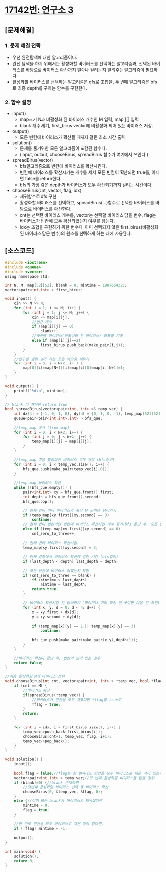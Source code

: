 [17142번: 연구소 3](https://www.acmicpc.net/problem/17142)
=======================
  
[문제해결]
--------
### 1. 문제 해결 전략  
- 우선 완전탐색에 대한 알고리즘이다.  
- 완전 탐색을 하기 위해서는 활성화할 바이러스를 선택하는 알고리즘과, 
  선택된 바이러스를 바탕으로 바이러스 확산까지 얼마나 걸리는지 알려주는 알고리즘이 필요하다.
- 활성화할 바이러스를 선택하는 알고리즘은 dfs로 조합을, 두 번째 알고리즘은 bfs로 최종 depth를 구하는 함수를 구현한다.  
  
### 2. 함수 설명
- input()
  - map크기 N과 비활성화 된 바이러스 개수인 M 입력, map[][] 입력
  - blank 개수 세기, first_birus vector에 비활성화 되어 있는 바이러스 저장.
- output()
  - 모든 빈칸에 바이러스가 확산될 때까지 걸린 최소 시간 출력
- solution()
  - 문제를 풀기위한 모든 알고리즘이 포함된 함수다.
  - (input, output, chooseBirus, spreadBirus 함수가 여기에서 쓰인다.)
- spreadBirus(vector)
  - bfs알고리즘으로 빈칸에 바이러스를 확산시킨다.
  - 빈칸에 바이러스를 확산시키는 개수를 세서 모든 빈칸이 확산되면 true를, 아니면 false를 return한다.
  - bfs의 가장 깊은 depth가 바이러스가 모두 확산되기까지 걸리는 시간이다.
- chooseBirus(cnt, vector, flag, idx)
  - 재귀함수로 dfs 구현
  - 활성화할 바이러스를 선택하고, spreadBirus(...)함수로 선택한 바이러스를 바탕으로 바이러스를 확산한다.
  - cnt는 선택된 바이러스 개수를, vector는 선택할 바이러스 담을 변수, flag는 바이러스가 빈칸에 모두 확산되었는지 여부를 담는다.
  - idx는 조합을 구현하기 위한 변수다. 이미 선택되지 않은 first_birus(비활성화된 바이러스 담은 변수)의 원소를 선택하게 하는 데에 사용된다.
  
  
[소스코드]
--------
~~~c
#include <iostream>
#include <queue>
#include <vector>
using namespace std;

int N, M, map[52][52], blank = 0, mintime = 1987654321;
vector<pair<int,int> > first_birus;

void input() {
    cin >> N >> M;
    for (int i = 1; i <= N; i++) {
        for (int j = 1; j <= N; j++) {
            cin >> map[i][j];
            //빈칸 개수
            if (map[i][j] == 0)
                blank++;
            //첫번째 바이러스(비활성화 된 바이러스) 좌표를 기록
            else if (map[i][j]==2)
                first_birus.push_back(make_pair(i,j));
        }
    }
    //연구실 범위 넘어 가는 곳은 벽으로 채우기
    for (int i = 0; i < N+2; i++) {
        map[0][i]=map[N+1][i]=map[i][0]=map[i][N+1]=1;
    }
}

void output() {
    printf("%d\n", mintime);
}

// blank 다 채우면 return true
bool spreadBirus(vector<pair<int, int> >& temp_vec) {
    int dx[4] = {-1, 0, 1, 0}, dy[4] = {0, 1, 0, -1}, temp_map[52][52], cnt_zero_to_three = 0, last_depth = -1;
    queue<pair<pair<int,int>,int> > bfs_que;
    
    //temp_map 복사 (from map)
    for (int i = 0; i < N+2; i++) {
        for (int j = 0; j < N+2; j++) {
            temp_map[i][j] = map[i][j];
        }
    }
    
    //temp_map 처음 활성화된 바이러스 큐에 저장 (bfs준비)
    for (int i = 0; i < temp_vec.size(); i++) {
        bfs_que.push(make_pair(temp_vec[i],0));
    }
    
    //temp_map 바이러스 확산
    while (!bfs_que.empty()) {
        pair<int,int> xy = bfs_que.front().first;
        int depth = bfs_que.front().second;
        bfs_que.pop();
        
        // 현재 칸이 이미 바이러스가 확산 된 곳이면 넘어가기
        if (temp_map[xy.first][xy.second] == 3)
            continue;
        // 현재 칸이 빈칸이면 빈칸에 바이러스 확산시킨 개수 증가(bfs 끝난 후, 모든 빈칸이 다 바이러스로 채워졌는지 확인할 때 필요)
        else if (temp_map[xy.first][xy.second] == 0)
            cnt_zero_to_three++;
        
        // 현재 칸에 바이러스 확산시킴.
        temp_map[xy.first][xy.second] = 3;
        
        // 현재 상황에서 바이러스 확산에 걸린 시간 (bfs깊이)
        if (last_depth < depth) last_depth = depth;
        
        // 모든 빈칸에 바이러스 퍼졌는지 확인
        if (cnt_zero_to_three == blank) {
            if (mintime > last_depth)
                mintime = last_depth;
            return true;
        }
        
        // 바이러스 확산시킬 칸 탐색하기 (벽이거나 이미 확산 된 곳이면 다음 칸 확인)
        for (int x, y, d = 0; d < 4; d++) {
            x = xy.first + dx[d];
            y = xy.second + dy[d];
            
            if (temp_map[x][y] == 1 || temp_map[x][y] == 3)
                continue;
            
            bfs_que.push(make_pair(make_pair(x,y),depth+1));
        }
    }
    
    //바이러스 확산이 끝난 후, 빈칸이 남아 있는 경우
    return false;
}

//처음 활성화할 M개 바이러스 선택
void chooseBirus(int cnt, vector<pair<int, int> > *temp_vec, bool *flag, int idx) {
    if (cnt == M) {
        //바이러스 확산
        if(spreadBirus(*temp_vec)) {
            //바이러스가 빈칸을 모두 채웠다면 *flag를 true로
            *flag = true;
        }
        return;
    }
    
    for (int i = idx; i < first_birus.size(); i++) {
        temp_vec->push_back(first_birus[i]);
        chooseBirus(cnt+1, temp_vec, flag, i+1);
        temp_vec->pop_back();
    }
}

void solution() {
    input();
    
    bool flag = false;//flag는 한 번이라도 빈칸을 모두 바이러스로 채운 적이 있는지 여부를 담는 변수다.
    vector<pair<int,int> > temp_vec;//첫 번째 활성화할 바이러스들 담을 정부
    if (blank!=0) {//blank 존재하면
        //첫번째 활성화할 바이러스 선택 및 바이러스 확산
        chooseBirus(0, &temp_vec, &flag, 0);
    }
    else {//이미 모든 blank가 바이러스로 채워졌다면
        mintime = 0;
        flag = true;
    }
    
    //한 번도 빈칸을 모두 바이러스로 채운 적이 없다면,
    if (!flag) mintime = -1;
    
    output();
}

int main(void) {
    solution();
    return 0;
}

~~~
